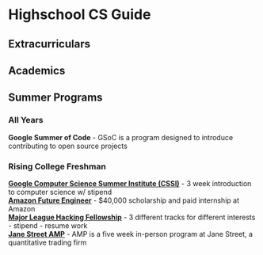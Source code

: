 # Highschool CS Guide
## Extracurriculars
## Academics
## Summer Programs
### All Years
**Google Summer of Code** - GSoC is a program designed to introduce contributing to open source projects
### Rising College Freshman
[**Google Computer Science Summer Institute (CSSI)**](https://buildyourfuture.withgoogle.com/programs/computer-science-summer-institute/) - 3 week introduction to computer science w/ stipend <br>
[**Amazon Future Engineer**](https://www.amazonfutureengineer.com/) - $40,000 scholarship and paid internship at Amazon <br>
[**Major League Hacking Fellowship**](https://fellowship.mlh.io/) - 3 different tracks for different interests - stipend - resume work <br>
[**Jane Street AMP**](https://www.janestreet.com/join-jane-street/our-programs/) - AMP is a five week in-person program at Jane Street, a quantitative trading firm
